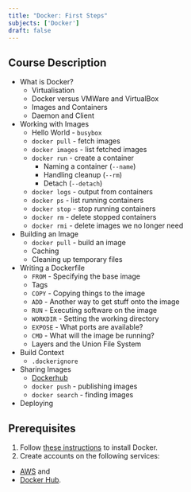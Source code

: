 ```yaml
---
title: "Docker: First Steps"
subjects: ['Docker']
draft: false
---
```


<!--
https://docs.docker.com/get-started/
https://thenewstack.io/understanding-the-docker-cache-for-faster-builds/
https://docker-curriculum.com/
https://medium.freecodecamp.org/a-beginner-friendly-introduction-to-containers-vms-and-docker-79a9e3e119b
-->

## Course Description

- What is Docker?
	- Virtualisation
	- Docker versus VMWare and VirtualBox
	- Images and Containers
	- Daemon and Client
- Working with Images
	- Hello World - `busybox`
	- `docker pull` - fetch images
	- `docker images` - list fetched images
	- `docker run` - create a container
		- Naming a container (`--name`)
		- Handling cleanup (`--rm`)
		- Detach (`--detach`)
	- `docker logs` - output from containers
	- `docker ps` - list running containers
	- `docker stop` - stop running containers
	- `docker rm` - delete stopped containers
	- `docker rmi` - delete images we no longer need
- Building an Image
	- `docker pull` - build an image
	- Caching
	- Cleaning up temporary files
- Writing a Dockerfile
	- `FROM` - Specifying the base image
	- Tags
	- `COPY` - Copying things to the image
	- `ADD` - Another way to get stuff onto the image
	- `RUN` - Executing software on the image
	- `WORKDIR` - Setting the working directory
	- `EXPOSE` - What ports are available?
	- `CMD` - What will the image be running?
	- Layers and the Union File System
- Build Context
	- `.dockerignore`
- Sharing Images
	- [Dockerhub](https://hub.docker.com/)
	- `docker push` - publishing images
	- `docker search` - finding images
- Deploying

<!--
- Projects
	- Static website
	- Dynamic webapp
-->

## Prerequisites

1. Follow [these instructions](https://docs.docker.com/install/) to install Docker.
2. Create accounts on the following services:

- [AWS](http://aws.amazon.com/) and
- [Docker Hub](https://hub.docker.com/).
